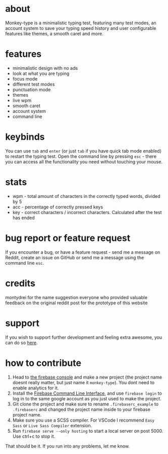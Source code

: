 # about
Monkey-type is a minimalistic typing test, featuring many test modes, an account system to save your typing speed history and user configurable features like themes, a smooth caret and more.

# features
- minimalistic design with no ads
- look at what you are typing
- focus mode
- different test modes
- punctuation mode
- themes
- live wpm
- smooth caret
- account system
- command line

# keybinds
You can use `tab` and `enter` (or just `tab` if you have quick tab mode enabled) to restart the typing test. Open the command line by pressing `esc` - there you can access all the functionality you need without touching your mouse. 

# stats
- wpm - total amount of characters in the correctly typed words, divided by 5
- acc - percentage of correctly pressed keys
- key - correct characters / incorrect characters. Calculated after the test has ended

# bug report or feature request
If you encounter a bug, or have a feature request - send me a message on Reddit, create an issue on GitHub or send me a message using the command line `esc`.

# credits 
montydrei for the name suggestion
everyone who provided valuable feedback on the original reddit post for the prototype of this website

# support
If you wish to support further development and feeling extra awesome, you can do so [here](https://www.paypal.me/jackbartnik).

# how to contribute
1. Head to [the firebase console](https://console.firebase.google.com/u/0/) and make a new project (the project name doesnt really matter, but just name it `monkey-type`). You dont need to enable analytics for it.
2. Install the [Firebase Command Line Interface](https://firebase.google.com/docs/cli), and use `firebase login` to log in to the same google account as you just used to make the project.
3. Git clone the project and make sure to rename `.firebaserc_example` to `.firebaserc` and changed the project name inside to your firebase project name.
4. Make sure you use a SCSS compiler. For VSCode I recommend `Easy Sass` or `Live Sass Compiler` extension.
5. Run `firebase serve --only hosting` to start a local server on post 5000. Use ctrl+c to stop it.

That should be it. If you run into any problems, let me know.

